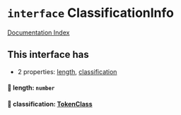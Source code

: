 # `interface` ClassificationInfo

[Documentation Index](../README.md)

## This interface has

- 2 properties:
[length](#-length-number),
[classification](#-classification-tokenclass)


#### 📄 length: `number`



#### 📄 classification: [TokenClass](../enum.TokenClass/README.md)



